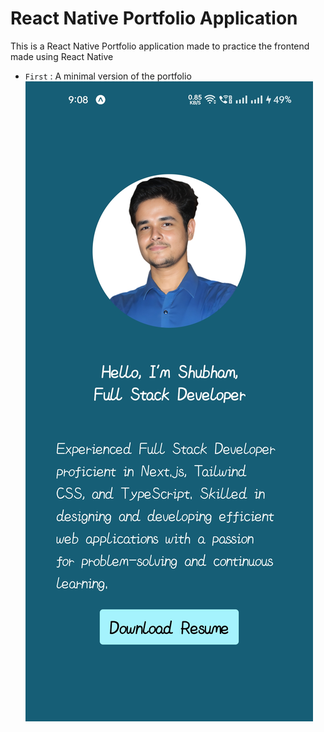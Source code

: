 # React Native Portfolio Application

This is a React Native Portfolio application made to practice the frontend made using React Native

- `First` : A minimal version of the portfolio
    ![image-first-version](/Github/images/first-version-ss.jpg)
